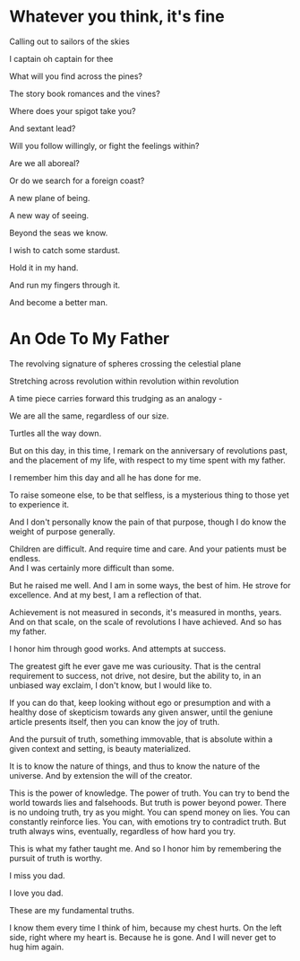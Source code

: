 # Whatever you think, it's fine

Calling out to sailors of the skies

I captain oh captain for thee

What will you find across the pines?

The story book romances and the vines?

Where does your spigot take you?

And sextant lead?

Will you follow willingly, or fight the feelings within?

Are we all aboreal?

Or do we search for a foreign coast?

A new plane of being.

A new way of seeing.

Beyond the seas we know.

I wish to catch some stardust.

Hold it in my hand.

And run my fingers through it.

And become a better man.


# An Ode To My Father

The revolving signature of spheres crossing the celestial plane

Stretching across revolution within revolution within revolution

A time piece carries forward this trudging as an analogy - 

We are all the same, regardless of our size.

Turtles all the way down.

But on this day, in this time, I remark on the anniversary of revolutions past, and the placement of my life, with respect to my time spent with my father.

I remember him this day and all he has done for me.

To raise someone else, to be that selfless, is a mysterious thing to those yet to experience it.

And I don't personally know the pain of that purpose, though I do know the weight of purpose generally.  

Children are difficult.  And require time and care.  And your patients must be endless.  
And I was certainly more difficult than some.  

But he raised me well.  And I am in some ways, the best of him.  He strove for excellence.  And at my best, I am a reflection of that.

Achievement is not measured in seconds, it's measured in months, years.  And on that scale, on the scale of revolutions I have achieved.  And so has my father.

I honor him through good works.  And attempts at success.

The greatest gift he ever gave me was curiousity.  That is the central requirement to success, not drive, not desire, but the ability to, in an unbiased way exclaim, I don't know, but I would like to.  

If you can do that, keep looking without ego or presumption and with a healthy dose of skepticism towards any given answer, until the geniune article presents itself, then you can know the joy of truth.  

And the pursuit of truth, something immovable, that is absolute within a given context and setting, is beauty materialized.  

It is to know the nature of things, and thus to know the nature of the universe.  And by extension the will of the creator.  

This is the power of knowledge.  The power of truth.  You can try to bend the world towards lies and falsehoods.  But truth is power beyond power.  There is no undoing truth, try as you might.  You can spend money on lies.  You can constantly reinforce lies.  You can, with emotions try to contradict truth.  But truth always wins, eventually, regardless of how hard you try.  

This is what my father taught me.  And so I honor him by remembering the pursuit of truth is worthy.  

I miss you dad. 

I love you dad.

These are my fundamental truths.

I know them every time I think of him, because my chest hurts.  On the left side, right where my heart is.  Because he is gone.  And I will never get to hug him again.